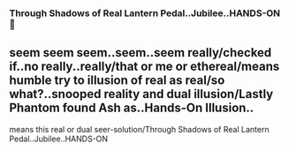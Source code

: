 ### Through Shadows of Real Lantern Pedal..Jubilee..HANDS-ON 👋
## seem seem seem..seem..seem really/checked if..no really..really/that or me or ethereal/means humble try to illusion of real as real/so what?..snooped reality and dual illusion/Lastly Phantom found Ash as..Hands-On Illusion..
means this real or dual seer-solution/Through Shadows of Real Lantern Pedal..Jubilee..HANDS-ON
<!--
**JubileeHands-On/JubileeHands-On** is a ✨ _special_ ✨ repository because its `README.md` (this file) appears on your GitHub profile.

Here are some ideas to get you started:

- 🔭 I’m currently working on ...
- 🌱 I’m currently learning ...
- 👯 I’m looking to collaborate on ...
- 🤔 I’m looking for help with ...
- 💬 Ask me about ...
- 📫 How to reach me: ...
- 😄 Pronouns: ...
- ⚡ Fun fact: ...
-->
